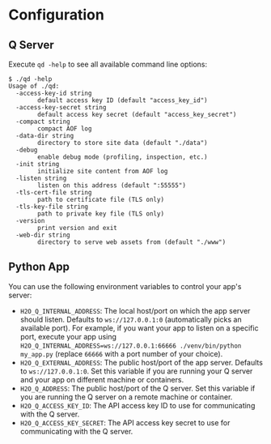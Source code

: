 # Configuration

## Q Server

Execute `qd -help` to see all available command line options:

```
$ ./qd -help
Usage of ./qd:
  -access-key-id string
        default access key ID (default "access_key_id")
  -access-key-secret string
        default access key secret (default "access_key_secret")
  -compact string
        compact AOF log
  -data-dir string
        directory to store site data (default "./data")
  -debug
        enable debug mode (profiling, inspection, etc.)
  -init string
        initialize site content from AOF log
  -listen string
        listen on this address (default ":55555")
  -tls-cert-file string
        path to certificate file (TLS only)
  -tls-key-file string
        path to private key file (TLS only)
  -version
        print version and exit
  -web-dir string
        directory to serve web assets from (default "./www")
```

## Python App

You can use the following environment variables to control your app's server:

- `H2O_Q_INTERNAL_ADDRESS`: The local host/port on which the app server should listen. Defaults to `ws://127.0.0.1:0` (automatically picks an available port). For example, if you want your app to listen on a specific port, execute your app using `H2O_Q_INTERNAL_ADDRESS=ws://127.0.0.1:66666 ./venv/bin/python my_app.py` (replace `66666` with a port number of your choice).
- `H2O_Q_EXTERNAL_ADDRESS`: The public host/port of the app server. Defaults to `ws://127.0.0.1:0`. Set this variable if you are running your Q server and your app on different machine or containers.
- `H2O_Q_ADDRESS`: The public host/port of the Q server. Set this variable if you are running the Q server on a remote machine or container.
- `H2O_Q_ACCESS_KEY_ID`: The API access key ID to use for communicating with the Q server.
- `H2O_Q_ACCESS_KEY_SECRET`: The API access key secret to use for communicating with the Q server.

